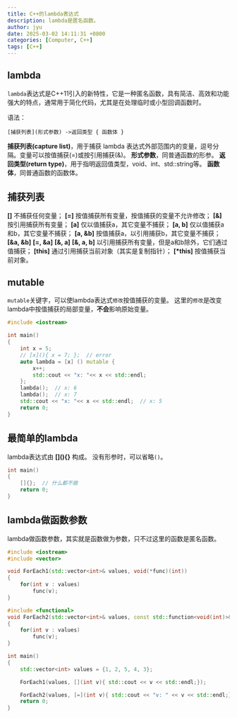 ```yaml
---
title: C++的lambda表达式
description: lambda是匿名函数。
author: jyu
date: 2025-03-02 14:11:31 +0800
categories: [Computer, C++]
tags: [C++]
---
```


## lambda

`lambda`表达式是C++11引入的新特性，它是一种匿名函数，具有简洁、高效和功能强大的特点，通常用于简化代码，尤其是在处理临时或小型回调函数时。

语法：
```shell
[捕获列表](形式参数) ->返回类型 { 函数体 }
```
**捕获列表(capture list)**，用于捕获 lambda 表达式外部范围内的变量，逗号分隔。变量可以按值捕获(=)或按引用捕获(&)。
**形式参数**，同普通函数的形参。
**返回类型(return type)**，用于指明返回值类型，void、int、std::string等。
**函数体**，同普通函数的函数体。

## 捕获列表

**[]** 不捕获任何变量；
**[=]** 按值捕获所有变量，按值捕获的变量不允许修改；
**[&]** 按引用捕获所有变量；
**[a]** 仅以值捕获a，其它变量不捕获；
**[a, b]** 仅以值捕获a和b，其它变量不捕获；
**[a, &b]** 按值捕获a，以引用捕获b，其它变量不捕获；
**[&a, &b]**
**[=, &a]**
**[&, a]**
**[&, a, b]** 以引用捕获所有变量，但是a和b除外，它们通过值捕获；
**[this]** 通过引用捕获当前对象（其实是复制指针）；
**[\*this]** 按值捕获当前对象。

## mutable

`mutable`关键字，可以使lambda表达式`修改`按值捕获的变量。
这里的`修改`是改变lambda中按值捕获的局部变量，**不会**影响原始变量。

```cpp
#include <iostream>

int main()
{
    int x = 5;
    // [x](){ x = 7; };  // error
    auto lambda = [x] () mutable { 
        x++;
        std::cout << "x: "<< x << std::endl;
    };
    lambda();  // x: 6
    lambda();  // x: 7
    std::cout << "x: "<< x << std::endl;  // x: 5
    return 0;
}
```

## 最简单的lambda

lambda表达式由 **\[](){}** 构成。
没有形参时，可以省略`()`。

```cpp
int main()
{
    []{};  // 什么都不做
    return 0;
}
```

## lambda做函数参数

lambda做函数参数，其实就是函数做为参数，只不过这里的函数是匿名函数。
```cpp
#include <iostream>
#include <vector>

void ForEach1(std::vector<int>& values, void(*func)(int))
{
    for(int v : values)
        func(v);
}

#include <functional>
void ForEach2(std::vector<int>& values, const std::function<void(int)>& func)
{
    for(int v : values)
        func(v);
}

int main()
{
    std::vector<int> values = {1, 2, 5, 4, 3};

    ForEach1(values, [](int v){ std::cout << v << std::endl;});

    ForEach2(values, [=](int v){ std::cout << "v: " << v << std::endl;});
    return 0;
}
```
